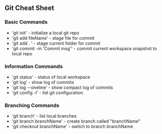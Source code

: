 ## Git Cheat Sheet


### Basic Commands
* 'git init' - initialize a local git repo
* 'git add fileName' - stage file for commit
* 'git add . ' - stage current folder for commit
* 'git commit -m 'Commit msg'' - commit current workspace snapshot to local repo

### Information Commands
* 'git status' - status of local workspace
* 'git log' - show log of commits
* 'git log --oneline' - show compact log of commits
* 'git config -l' - list git configuration

### Branching Commands
* 'git branch' - list local branches
* 'git branch branchName' - create branch called "branchName"
* 'git checkout branchName' - switch to branch branchName

